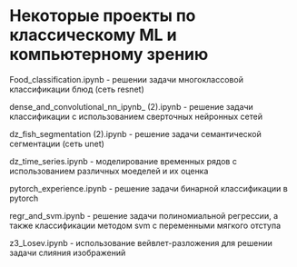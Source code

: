 # Некоторые проекты по классическому ML и компьютерному зрению
Food_classification.ipynb - решении задачи многоклассовой классификации блюд (сеть resnet)

dense_and_convolutional_nn_ipynb_ (2).ipynb - решение задачи классификации с использованием сверточных нейронных сетей

dz_fish_segmentation (2).ipynb - решение задачи семантической сегментации (сеть unet)

dz_time_series.ipynb - моделирование временных рядов с использованием различных моеделей и их оценка

pytorch_experience.ipynb - решение задачи бинарной классификации в pytorch

regr_and_svm.ipynb - решение задачи полиномиальной регрессии, а также классификации методом svm с переменными мягкого отступа

z3_Losev.ipynb - использование вейвлет-разложения для решении задачи слияния изображений




